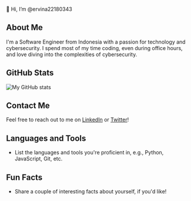 👋 Hi, I’m @ervina22180343

## About Me
I'm a Software Engineer from Indonesia with a passion for technology and cybersecurity. I spend most of my time coding, even during office hours, and love diving into the complexities of cybersecurity.

## GitHub Stats
![My GitHub stats](https://github-readme-stats.vercel.app/api?username=ervina22180343&show_icons=true&theme=radical)

## Contact Me
Feel free to reach out to me on [LinkedIn](https://www.linkedin.com/in/ervina22180343/) or [Twitter](https://twitter.com/ervina22180343/)!

## Languages and Tools
- List the languages and tools you're proficient in, e.g., Python, JavaScript, Git, etc.

## Fun Facts
- Share a couple of interesting facts about yourself, if you'd like!
